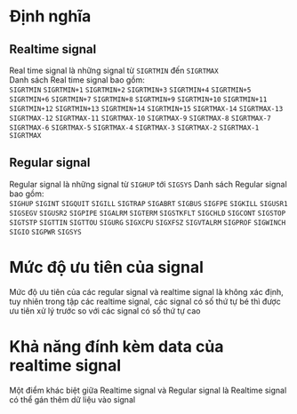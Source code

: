 
# Định nghĩa
## Realtime signal
Real time signal là những signal từ `SIGRTMIN` đến `SIGRTMAX` </br>
Danh sách Real time signal bao gồm: </br>
`SIGRTMIN` `SIGRTMIN+1` `SIGRTMIN+2` `SIGRTMIN+3` `SIGRTMIN+4` `SIGRTMIN+5` `SIGRTMIN+6` `SIGRTMIN+7` `SIGRTMIN+8` `SIGRTMIN+9` `SIGRTMIN+10` `SIGRTMIN+11` `SIGRTMIN+12` `SIGRTMIN+13` `SIGRTMIN+14` `SIGRTMIN+15` `SIGRTMAX-14` `SIGRTMAX-13` `SIGRTMAX-12` `SIGRTMAX-11` `SIGRTMAX-10` `SIGRTMAX-9` `SIGRTMAX-8` `SIGRTMAX-7` `SIGRTMAX-6` `SIGRTMAX-5` `SIGRTMAX-4` `SIGRTMAX-3` `SIGRTMAX-2` `SIGRTMAX-1` `SIGRTMAX` </br>
## Regular signal
Regular signal là những signal từ `SIGHUP` tới `SIGSYS`
Danh sách Regular signal bao gồm: </br>
`SIGHUP` `SIGINT` `SIGQUIT` `SIGILL` `SIGTRAP` `SIGABRT` `SIGBUS` `SIGFPE` `SIGKILL` `SIGUSR1` `SIGSEGV` `SIGUSR2` `SIGPIPE` `SIGALRM` `SIGTERM` `SIGSTKFLT` `SIGCHLD` `SIGCONT` `SIGSTOP` `SIGTSTP` `SIGTTIN` `SIGTTOU` `SIGURG` `SIGXCPU` `SIGXFSZ` `SIGVTALRM` `SIGPROF` `SIGWINCH` `SIGIO` `SIGPWR` `SIGSYS` </br>
# Mức độ ưu tiên của signal
Mức độ ưu tiên của các regular signal và realtime signal là không xác định, tuy nhiên trong tập các realtime signal, các signal có số thứ tự bé thì được ưu tiên xử lý trước so với các signal có số thứ tự cao
# Khả năng đính kèm data của realtime signal
Một điểm khác biệt giữa Realtime signal và Regular signal là Realtime signal có thể gán thêm dữ liệu vào signal



